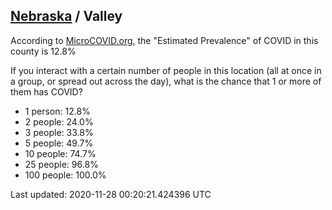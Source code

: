 
## [Nebraska](/united-states/nebraska) / Valley

According to [MicroCOVID.org](http://microcovid.org),
the "Estimated Prevalence" of COVID in this county is 12.8%

If you interact with a certain number of people in this location
(all at once in a group, or spread out across the day), what is the chance that
1 or more of them has COVID?

- 1 person: 12.8%
- 2 people: 24.0%
- 3 people: 33.8%
- 5 people: 49.7%
- 10 people: 74.7%
- 25 people: 96.8%
- 100 people: 100.0%

Last updated: 2020-11-28 00:20:21.424396 UTC
